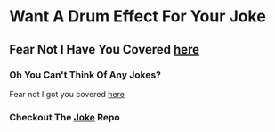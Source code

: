 # Want A Drum Effect For Your Joke
## Fear Not I Have You Covered [here](https://egnalud-jarivar.github.io/Drum-kit/)

### Oh You Can't Think Of Any Jokes?
Fear not I got you covered [here](https://egnalud-jarivar.github.io/Joke/)

### Checkout The [Joke](https://github.com/egnaluD-jarivaR/Joke) Repo
